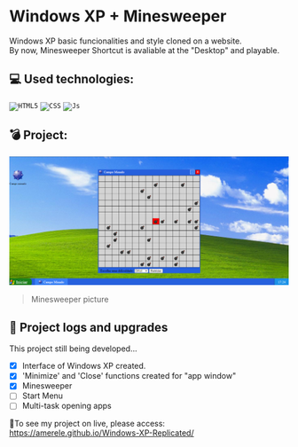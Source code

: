 # Windows XP + Minesweeper

Windows XP basic funcionalities and style cloned on a website.<br>
By now, Minesweeper Shortcut is avaliable at the "Desktop" and playable.

## 💻 Used technologies:
<code><img src="https://img.shields.io/badge/HTML5-E34F26?style=for-the-badge&logo=html5&logoColor=white" alt="HTML5"/></code>
<code><img height="32" src="https://img.shields.io/badge/CSS3-1572B6?style=for-the-badge&logo=css3&logoColor=white" alt="CSS"/></code>
<code><img height="32" src="https://img.shields.io/badge/JavaScript-F7DF1E?style=for-the-badge&logo=javascript&logoColor=black" alt="Js"/></code>

## 💣 Project:
<img src="media/Minesweeper-example.png" alt="Minesweeper-example-image">

>Minesweeper picture

## 🚀 Project logs and upgrades

This project still being developed...

- [x] Interface of Windows XP created.
- [x] 'Minimize' and 'Close' functions created for "app window"
- [x] Minesweeper
- [ ] Start Menu
- [ ] Multi-task opening apps

🎉To see my project on live, please access: <br>
https://amerele.github.io/Windows-XP-Replicated/

